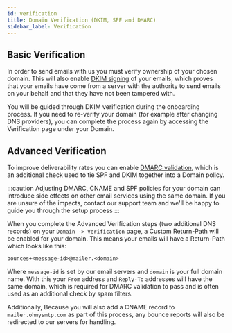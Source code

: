 ```yaml
---
id: verification
title: Domain Verification (DKIM, SPF and DMARC)
sidebar_label: Verification
---
```


## Basic Verification

In order to send emails with us you must verify ownership of your chosen domain. This will also enable [DKIM signing](https://blog.mailpace.com/blog/whats-a-DKIM-record/) of your emails, which proves that your emails have come from a server with the authority to send emails on your behalf and that they have not been tampered with.

You will be guided through DKIM verification during the onboarding process. If you need to re-verify your domain (for example after changing DNS providers), you can complete the process again by accessing the Verification page under your Domain.

## Advanced Verification

To improve deliverability rates you can enable [DMARC validation](https://en.wikipedia.org/wiki/DMARC), which is an additional check used to tie SPF and DKIM together into a Domain policy. 

:::caution
Adjusting DMARC, CNAME and SPF policies for your domain can introduce side effects on other email services using the same domain. If you are unsure of the impacts, contact our support team and we'll be happy to guide you through the setup process
:::

When you complete the Advanced Verification steps (two additional DNS records) on your `Domain -> Verification` page, a Custom Return-Path will be enabled for your domain. This means your emails will have a Return-Path which looks like this:

```
bounces+<message-id>@mailer.<domain>
```

Where `message-id` is set by our email servers and `domain` is your full domain name. With this your `From` address and `Reply-To` addresses will have the same domain, which is required for DMARC validation to pass and is often used as an additional check by spam filters.

Additionally, Because you will also add a CNAME record to `mailer.ohmysmtp.com` as part of this process, any bounce reports will also be redirected to our servers for handling.